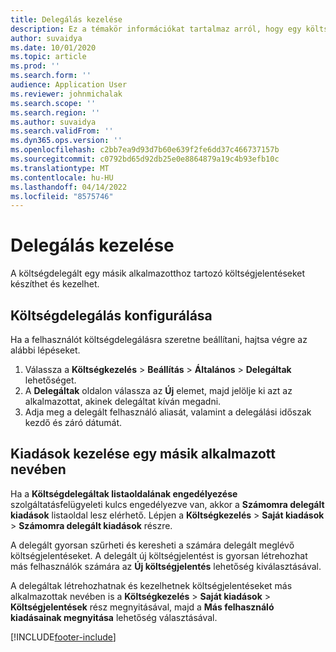 ```yaml
---
title: Delegálás kezelése
description: Ez a témakör információkat tartalmaz arról, hogy egy költségdelegált hogyan hozhat létre és kezelhet egy másik alkalmazotthoz tartozó költségjelentéseket.
author: suvaidya
ms.date: 10/01/2020
ms.topic: article
ms.prod: ''
ms.search.form: ''
audience: Application User
ms.reviewer: johnmichalak
ms.search.scope: ''
ms.search.region: ''
ms.author: suvaidya
ms.search.validFrom: ''
ms.dyn365.ops.version: ''
ms.openlocfilehash: c2bb7ea9d93d7b60e639f2fe6dd37c466737157b
ms.sourcegitcommit: c0792bd65d92db25e0e8864879a19c4b93efb10c
ms.translationtype: MT
ms.contentlocale: hu-HU
ms.lasthandoff: 04/14/2022
ms.locfileid: "8575746"
---
```

# <a name="manage-delegation"></a>Delegálás kezelése
A költségdelegált egy másik alkalmazotthoz tartozó költségjelentéseket készíthet és kezelhet.

## <a name="configuring-expense-delegation"></a>Költségdelegálás konfigurálása

Ha a felhasználót költségdelegálásra szeretne beállítani, hajtsa végre az alábbi lépéseket. 
1. Válassza a **Költségkezelés** > **Beállítás** > **Általános** > **Delegáltak** lehetőséget. 
2. A **Delegáltak** oldalon válassza az **Új** elemet, majd jelölje ki azt az alkalmazottat, akinek delegáltat kíván megadni. 
3. Adja meg a delegált felhasználó aliasát, valamint a delegálási időszak kezdő és záró dátumát.

## <a name="manage-expenses-on-behalf-of-another-employee"></a>Kiadások kezelése egy másik alkalmazott nevében

Ha a **Költségdelegáltak listaoldalának engedélyezése** szolgáltatásfelügyeleti kulcs engedélyezve van, akkor a **Számomra delegált kiadások** listaoldal lesz elérhető. Lépjen a **Költségkezelés** > **Saját kiadások** > **Számomra delegált kiadások** részre.

A delegált gyorsan szűrheti és keresheti a számára delegált meglévő költségjelentéseket. A delegált új költségjelentést is gyorsan létrehozhat más felhasználók számára az **Új költségjelentés** lehetőség kiválasztásával.

A delegáltak létrehozhatnak és kezelhetnek költségjelentéseket más alkalmazottak nevében is a **Költségkezelés** > **Saját kiadások** > **Költségjelentések** rész megnyitásával, majd a **Más felhasználó kiadásainak megnyitása** lehetőség választásával.


[!INCLUDE[footer-include](../includes/footer-banner.md)]